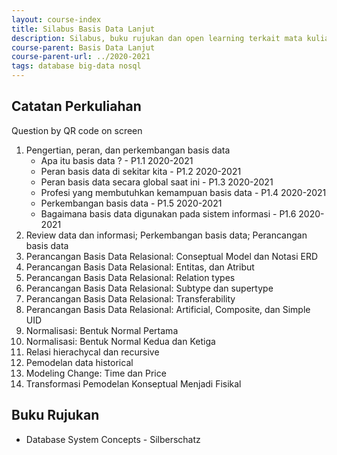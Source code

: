```yaml
---
layout: course-index
title: Silabus Basis Data Lanjut
description: Silabus, buku rujukan dan open learning terkait mata kuliah Basis Data Lanjut
course-parent: Basis Data Lanjut
course-parent-url: ../2020-2021
tags: database big-data nosql
---
```


## Catatan Perkuliahan
Question by QR code on screen

1. Pengertian, peran, dan perkembangan basis data
   - Apa itu basis data ? - P1.1 2020-2021
   - Peran basis data di sekitar kita - P1.2 2020-2021
   - Peran basis data secara global saat ini - P1.3 2020-2021
   - Profesi yang membutuhkan kemampuan basis data - P1.4 2020-2021
   - Perkembangan basis data - P1.5 2020-2021
   - Bagaimana basis data digunakan pada sistem informasi - P1.6 2020-2021
3. Review data dan informasi; Perkembangan basis data; Perancangan basis data
4. Perancangan Basis Data Relasional: Conseptual Model dan Notasi ERD
5. Perancangan Basis Data Relasional: Entitas, dan Atribut
6. Perancangan Basis Data Relasional: Relation types
7. Perancangan Basis Data Relasional: Subtype dan supertype
8. Perancangan Basis Data Relasional: Transferability
9. Perancangan Basis Data Relasional: Artificial, Composite, dan Simple UID
10. Normalisasi: Bentuk Normal Pertama
11. Normalisasi: Bentuk Normal Kedua dan Ketiga
12. Relasi hierachycal dan recursive
13. Pemodelan data historical
14. Modeling Change: Time dan Price
15. Transformasi Pemodelan Konseptual Menjadi Fisikal

## Buku Rujukan

- Database System Concepts - Silberschatz
